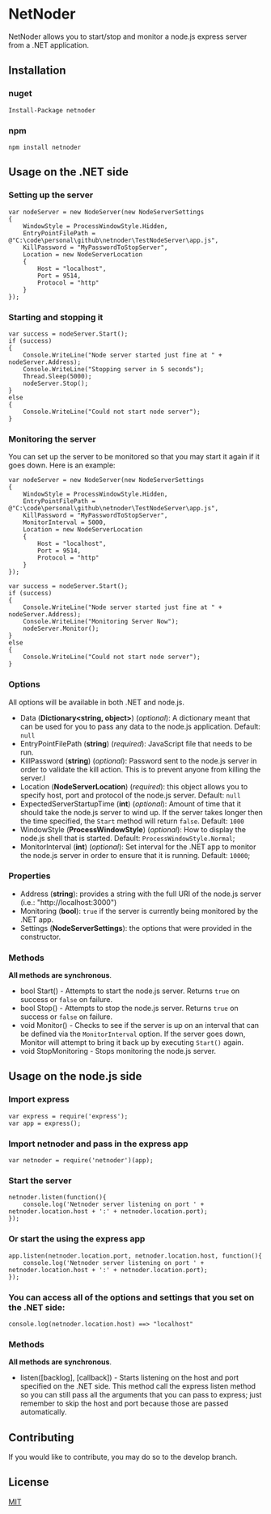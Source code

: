 # NetNoder

NetNoder allows you to start/stop and monitor a node.js express server from a .NET application.

## Installation

### nuget
	Install-Package netnoder

### npm
	npm install netnoder

## Usage on the .NET side

### Setting up the server

	var nodeServer = new NodeServer(new NodeServerSettings
	{
	    WindowStyle = ProcessWindowStyle.Hidden,
	    EntryPointFilePath = @"C:\code\personal\github\netnoder\TestNodeServer\app.js",
	    KillPassword = "MyPasswordToStopServer",
	    Location = new NodeServerLocation
	    {
	        Host = "localhost",
	        Port = 9514,
	        Protocol = "http"
	    }
	});
	
### Starting and stopping it

	var success = nodeServer.Start();	
	if (success)
	{
	    Console.WriteLine("Node server started just fine at " + nodeServer.Address);
	    Console.WriteLine("Stopping server in 5 seconds");
	    Thread.Sleep(5000);
	    nodeServer.Stop();
	}
	else
	{
	    Console.WriteLine("Could not start node server");
	}

### Monitoring the server

You can set up the server to be monitored  so that you may start it again if it goes down. Here is an example:


	var nodeServer = new NodeServer(new NodeServerSettings
	{
		WindowStyle = ProcessWindowStyle.Hidden,
		EntryPointFilePath = @"C:\code\personal\github\netnoder\TestNodeServer\app.js",
		KillPassword = "MyPasswordToStopServer",
		MonitorInterval = 5000,
		Location = new NodeServerLocation
		{
		    Host = "localhost",
		    Port = 9514,
		    Protocol = "http"
		}
	});

	var success = nodeServer.Start();	
	if (success)
	{
	    Console.WriteLine("Node server started just fine at " + nodeServer.Address);
	    Console.WriteLine("Monitoring Server Now");
	    nodeServer.Monitor();
	}
	else
	{
	    Console.WriteLine("Could not start node server");
	}

### Options

All options will be available in both .NET and node.js.

- Data (**Dictionary<string, object>**) (*optional*): A dictionary meant that can be used for you to pass any data to the node.js application. Default: `null`
- EntryPointFilePath (**string**) (*required*): JavaScript file that needs to be run.
- KillPassword (**string**) (*optional*): Password sent to the node.js server in order to validate the kill action. This is to prevent anyone from killing the server.l
- Location (**NodeServerLocation**) (*required*): this object allows you to specify host, port and protocol of the node.js server. Default: `null`
- ExpectedServerStartupTime (**int**) (*optional*): Amount of time that it should take the node.js server to wind up. If the server takes longer then the time specified, the `Start` method will return `false`. Default: `1000`
- WindowStyle (**ProcessWindowStyle**) (*optional*): How to display the node.js shell that is started. Default: `ProcessWindowStyle.Normal`;
- MonitorInterval (**int**) (*optional*): Set interval for the .NET app to monitor the node.js server in order to ensure that it is running. Default: `10000`;

### Properties

- Address (**string**): provides a string with the full URI of the node.js server (i.e.: "http://localhost:3000")
- Monitoring (**bool**): `true` if the server is currently being monitored by the .NET app.
- Settings (**NodeServerSettings**): the options that were provided in the constructor.


### Methods

**All methods are synchronous**.

- bool Start() - Attempts to start the node.js server. Returns `true` on success or `false` on failure.
- bool Stop() - Attempts to stop the node.js server. Returns `true` on success or `false` on failure.
- void Monitor() - Checks to see if the server is up on an interval that can be defined via the `MonitorInterval` option. If the server goes down, Monitor will attempt to bring it back up by executing `Start()` again.
- void StopMonitoring - Stops monitoring the node.js server.


## Usage on the node.js side

### Import express
	var express = require('express');
	var app = express();

### Import netnoder and pass in the express app
	var netnoder = require('netnoder')(app);

### Start the server

	netnoder.listen(function(){
	    console.log('Netnoder server listening on port ' + netnoder.location.host + ':' + netnoder.location.port);
	});

### Or start the using the express app

	app.listen(netnoder.location.port, netnoder.location.host, function(){
	    console.log('Netnoder server listening on port ' + netnoder.location.host + ':' + netnoder.location.port);
	});

### You can access all of the options and settings that you set on the .NET side:

	console.log(netnoder.location.host) ==> "localhost"


### Methods

**All methods are synchronous**.

- listen([backlog], [callback]) - Starts listening on the host and port specified on the .NET side. This method call the express listen method so you can still pass all the arguments that you can pass to express; just remember to skip the host and port because those are passed automatically.

## Contributing

If you would like to contribute, you may do so to the develop branch.

## License

[MIT](https://github.com/expressjs/body-parser/blob/master/LICENSE)